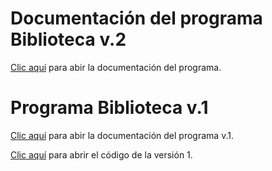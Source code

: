 # Documentación del programa Biblioteca v.2

[Clic aquí](https://docs.google.com/document/d/1PY9vUTkS_DsLo7N8BZMYuGVGH5piTqh98PQSjRSpYVA/edit?usp=sharing) para abir la documentación del programa.

# Programa Biblioteca v.1
[Clic aquí](https://github.com/adrianpisabarrogarcia/Biblioteca-Acceso-Datos/blob/main/Documentaci%C3%B3n%20Biblioteca.pdf) para abir la documentación del programa v.1.

[Clic aquí](https://github.com/adrianpisabarrogarcia/Biblioteca-Acceso-Datos/tree/biblioteca-1_0_0) para abrir el código de la versión 1.

